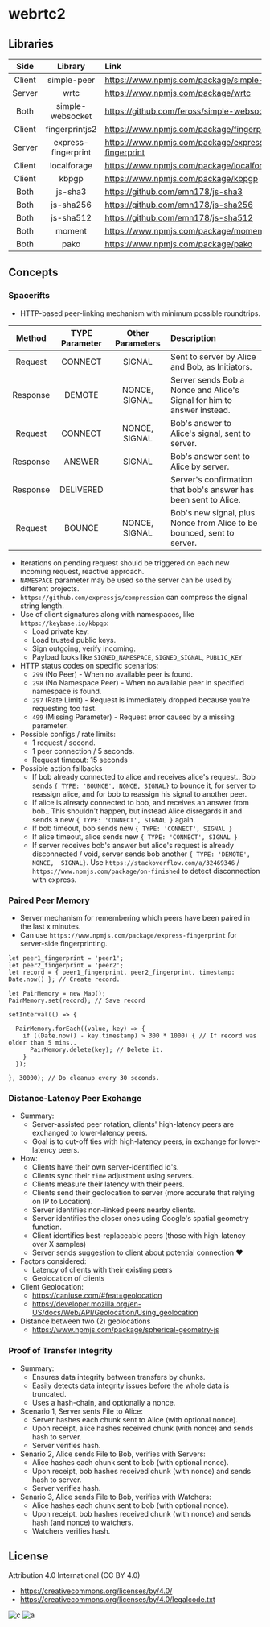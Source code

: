 # webrtc2

## Libraries

| Side | Library | Link | Purpose |
| :----: | :-------: | :---- | :------- |
| Client | simple-peer | https://www.npmjs.com/package/simple-peer | WebRTC |
| Server | wrtc | https://www.npmjs.com/package/wrtc | WebRTC |
| Both | simple-websocket | https://github.com/feross/simple-websocket | WebSockets |
| Client | fingerprintjs2 | https://www.npmjs.com/package/fingerprintjs2 | Fingerprint |
| Server | express-fingerprint | https://www.npmjs.com/package/express-fingerprint | Fingerprint |
| Client | localforage | https://www.npmjs.com/package/localforage | Storage |
| Client | kbpgp | https://www.npmjs.com/package/kbpgp | Signatures |
| Both | js-sha3 | https://github.com/emn178/js-sha3 | Hashes |
| Both | js-sha256 | https://github.com/emn178/js-sha256 | Hashes |
| Both | js-sha512 | https://github.com/emn178/js-sha512 | Hashes |
| Both | moment | https://www.npmjs.com/package/moment | Time |
| Both | pako | https://www.npmjs.com/package/pako | Compression |

## Concepts

### Spacerifts
* HTTP-based peer-linking mechanism with minimum possible roundtrips.

| Method          | TYPE Parameter   | Other Parameters | Description   |
| :-------------: | :-------------:  | :-------------:    | :------------- |
| Request  | CONNECT   | SIGNAL        | Sent to server by Alice and Bob, as Initiators. |
| Response | DEMOTE    | NONCE, SIGNAL | Server sends Bob a Nonce and Alice's Signal for him to answer instead. |
| Request  | CONNECT   | NONCE, SIGNAL | Bob's answer to Alice's signal, sent to server. |
| Response | ANSWER    | SIGNAL | Bob's answer sent to Alice by server. |
| Response | DELIVERED |  | Server's confirmation that bob's answer has been sent to Alice. |
| Request  | BOUNCE   | NONCE, SIGNAL | Bob's new signal, plus Nonce from Alice to be bounced, sent to server. |

* Iterations on pending request should be triggered on each new incoming request, reactive approach.
* `NAMESPACE` parameter may be used so the server can be used by different projects.
* `https://github.com/expressjs/compression` can compress the signal string length.
* Use of client signatures along with namespaces, like `https://keybase.io/kbpgp`:
  * Load private key.
  * Load trusted public keys.
  * Sign outgoing, verify incoming.
  * Payload looks like `SIGNED_NAMESPACE`, `SIGNED_SIGNAL`, `PUBLIC_KEY`
* HTTP status codes on specific scenarios:
  * `299` (No Peer) - When no available peer is found.
  * `298` (No Namespace Peer) - When no available peer in specified namespace is found.
  * `297` (Rate Limit) - Request is immediately dropped because you're requesting too fast.
  * `499` (Missing Parameter) - Request error caused by a missing parameter.
* Possible configs / rate limits:
  * 1 request / second.
  * 1 peer connection / 5 seconds.
  * Request timeout: 15 seconds
* Possible action fallbacks
  * If bob already connected to alice and receives alice's request.. Bob sends `{ TYPE: 'BOUNCE', NONCE, SIGNAL}` to bounce it, for server to reassign alice, and for bob to reassign his signal to another peer.
  * If alice is already connected to bob, and receives an answer from bob.. This shouldn't happen, but instead Alice disregards it and sends a new `{ TYPE: 'CONNECT', SIGNAL }` again.
  * If bob timeout, bob sends new `{ TYPE: 'CONNECT', SIGNAL }`
  * If alice timeout, alice sends new `{ TYPE: 'CONNECT', SIGNAL }`
  * If server receives bob's answer but alice's request is already disconnected / void, server sends bob another `{ TYPE: 'DEMOTE', NONCE,  SIGNAL}`. Use `https://stackoverflow.com/a/32469346` / `https://www.npmjs.com/package/on-finished` to detect disconnection with express.

### Paired Peer Memory

* Server mechanism for remembering which peers have been paired in the last x minutes.
* Can use `https://www.npmjs.com/package/express-fingerprint` for server-side fingerprinting.

```
let peer1_fingerprint = 'peer1';
let peer2_fingerprint = 'peer2';
let record = { peer1_fingerprint, peer2_fingerprint, timestamp: Date.now() }; // Create record.

let PairMemory = new Map();
PairMemory.set(record); // Save record

setInterval(() => {

  PairMemory.forEach((value, key) => {
    if ((Date.now() - key.timestamp) > 300 * 1000) { // If record was older than 5 mins..
      PairMemory.delete(key); // Delete it.
    }
  });
  
}, 30000); // Do cleanup every 30 seconds.
```

### Distance-Latency Peer Exchange

* Summary:
  * Server-assisted peer rotation, clients' high-latency peers are exchanged to lower-latency peers.
  * Goal is to cut-off ties with high-latency peers, in exchange for lower-latency peers.
* How:
  * Clients have their own server-identified id's.
  * Clients sync their `time` adjustment using servers.
  * Clients measure their latency with their peers.
  * Clients send their geolocation to server (more accurate that relying on IP to Location).
  * Server identifies non-linked peers nearby clients.
  * Server identifies the closer ones using Google's spatial geometry function.
  * Client identifies best-replaceable peers (those with high-latency over X samples)
  * Server sends suggestion to client about potential connection :heart:
* Factors considered:
  * Latency of clients with their existing peers
  * Geolocation of clients
* Client Geolocation:
  * https://caniuse.com/#feat=geolocation
  * https://developer.mozilla.org/en-US/docs/Web/API/Geolocation/Using_geolocation
* Distance between two (2) geolocations
  * https://www.npmjs.com/package/spherical-geometry-js

### Proof of Transfer Integrity

* Summary:
  * Ensures data integrity between transfers by chunks.
  * Easily detects data integrity issues before the whole data is truncated.
  * Uses a hash-chain, and optionally a nonce.
* Scenario 1, Server sents File to Alice:
  * Server hashes each chunk sent to Alice (with optional nonce).
  * Upon receipt, alice hashes received chunk (with nonce) and sends hash to server.
  * Server verifies hash.
* Senario 2, Alice sends File to Bob, verifies with Servers:
  * Alice hashes each chunk sent to bob (with optional nonce).
  * Upon receipt, bob hashes received chunk (with nonce) and sends hash to server.
  * Server verifies hash.
* Senario 3, Alice sends File to Bob, verifies with Watchers:
  * Alice hashes each chunk sent to bob (with optional nonce).
  * Upon receipt, bob hashes received chunk (with nonce) and sends hash (and nonce) to watchers.
  * Watchers verifies hash.

## License

Attribution 4.0 International (CC BY 4.0)

* https://creativecommons.org/licenses/by/4.0/
* https://creativecommons.org/licenses/by/4.0/legalcode.txt

![c](https://creativecommons.org/images/deed/cc_blue_x2.png) ![a](https://creativecommons.org/images/deed/attribution_icon_blue_x2.png)
